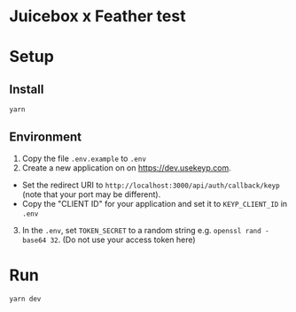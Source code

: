 # Juicebox x Feather test

# Setup

## Install

```bash
yarn
```

## Environment

1. Copy the file `.env.example` to `.env`
2. Create a new application on on https://dev.usekeyp.com.

- Set the redirect URI to `http://localhost:3000/api/auth/callback/keyp` (note that your port may be different).
- Copy the "CLIENT ID" for your application and set it to `KEYP_CLIENT_ID` in `.env`

3. In the `.env`, set `TOKEN_SECRET` to a random string e.g. `openssl rand -base64 32`. (Do not use your access token here)

# Run

```bash
yarn dev
```
